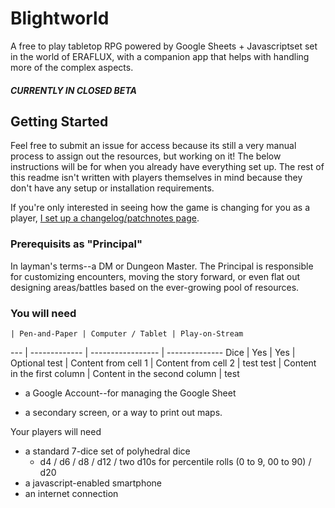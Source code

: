 # Blightworld
A free to play tabletop RPG powered by Google Sheets + Javascriptset set in the world of ERAFLUX, with a companion app that helps with handling more of the complex aspects.  

##### CURRENTLY IN CLOSED BETA

## Getting Started
Feel free to submit an issue for access because its still a very manual process to assign out the resources, but working on it!  The below instructions will be for when you already have everything set up.  The rest of this readme isn't written with players themselves in mind because they don't have any setup or installation requirements.  

If you're only interested in seeing how the game is changing for you as a player, [I set up a changelog/patchnotes page](https://blight.world).

### Prerequisits as "Principal"
In layman's terms--a DM or Dungeon Master.  The Principal is responsible for customizing encounters, moving the story forward, or even flat out designing areas/battles based on the ever-growing pool of resources.


### You will need 
    | Pen-and-Paper | Computer / Tablet | Play-on-Stream
--- | ------------- | ----------------- | --------------
Dice | Yes | Yes | Optional
test | Content from cell 1 | Content from cell 2 | test
test | Content in the first column | Content in the second column | test

* a Google Account--for managing the Google Sheet


* a secondary screen, or a way to print out maps.

Your players will need
* a standard 7-dice set of polyhedral dice
  * d4 / d6 / d8 / d12 / two d10s for percentile rolls (0 to 9, 00 to 90) / d20
* a javascript-enabled smartphone
* an internet connection

